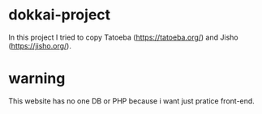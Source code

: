 
# dokkai-project
In this project I tried to copy Tatoeba (https://tatoeba.org/) and Jisho (https://jisho.org/).

# warning
This website has no one DB or PHP because i want just pratice front-end.

